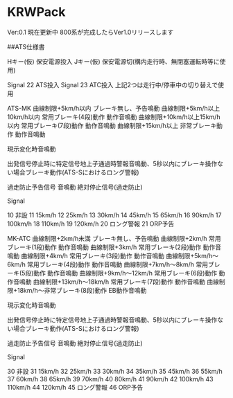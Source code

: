 # KRWPack

Ver:0.1 現在更新中 800系が完成したらVer1.0リリースします

##ATS仕様書

Hキー(仮) 保安電源投入
Jキー(仮) 保安電源切(構内走行時、無閉塞運転時等に使用)

Signal 22 ATS投入
Signal 23 ATC投入
上記2つは走行中/停車中の切り替えで使用

ATS-MK
曲線制限+5km/h以内 ブレーキ無し、予告鳴動
曲線制限+5km/h以上10km/h以内 常用ブレーキ(4段)動作 動作音鳴動
曲線制限+10km/h以上15km/h以内 常用ブレーキ(7段)動作 動作音鳴動
曲線制限+15km/h以上 非常ブレーキ動作 動作音鳴動

現示変化時音鳴動

出発信号停止時に特定信号地上子通過時警報音鳴動、5秒以内にブレーキ操作ない場合ブレーキ動作(ATS-Sにおけるロング警報)

過走防止予告信号 音鳴動
絶対停止信号(過走防止)


Signal

10 非設
11 15km/h
12 25km/h
13 30km/h
14 45km/h
15 65km/h
16 90km/h
17 100km/h
18 110km/h
19 120km/h
20 ロング警報
21 ORP予告





MK-ATC
曲線制限+2km/h未満 ブレーキ無し、予告鳴動
曲線制限+2km/h 常用ブレーキ(1段)動作 動作音鳴動
曲線制限+3km/h 常用ブレーキ(2段)動作 動作音鳴動
曲線制限+4km/h 常用ブレーキ(3段)動作 動作音鳴動
曲線制限+5km/h～6km/h 常用ブレーキ(4段)動作 動作音鳴動
曲線制限+7km/h～8km/h 常用ブレーキ(5段)動作 動作音鳴動
曲線制限+9km/h～12km/h 常用ブレーキ(6段)動作 動作音鳴動
曲線制限+13km/h～18km/h 常用ブレーキ(7段)動作 動作音鳴動
曲線制限+18km/h～非常ブレーキ(8段)動作 EB動作音鳴動

現示変化時音鳴動

出発信号停止時に特定信号地上子通過時警報音鳴動、5秒以内にブレーキ操作ない場合ブレーキ動作(ATS-Sにおけるロング警報)

過走防止予告信号 音鳴動
絶対停止信号(過走防止)


Signal

30 非設
31 15km/h
32 25km/h
33 30km/h
34 35km/h
35 45km/h
36 55km/h
37 60km/h
38 65km/h
39 70km/h
40 80km/h
41 90km/h
42 100km/h
43 110km/h
44 120km/h
45 ロング警報
46 ORP予告